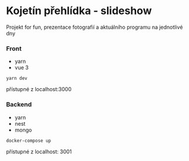 # Kojetín přehlídka - slideshow

Projekt for fun, prezentace fotografií a aktuálního programu na jednotlivé dny

### Front
 - yarn
 - vue 3

```
yarn dev
```
přístupné z localhost:3000

### Backend
 - yarn
 - nest
 - mongo

```
docker-compose up
```

přístupné z localhost: 3001
